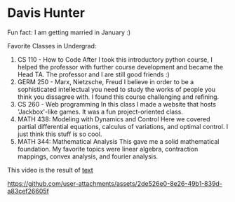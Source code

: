 # Davis Hunter

Fun fact: I am getting married in January :)

Favorite Classes in Undergrad:

1. CS 110 - How to Code
    After I took this introductory python course, I helped the professor with further course development and became the Head TA. The professor and I are still good friends :)
2. GERM 250 - Marx, Nietzsche, Freud
    I believe in order to be a sophisticated intellectual you need to study the works of people you think you dissagree with. I found this course challenging and refining.
3. CS 260 - Web programming
    In this class I made a website that hosts 'Jackbox'-like games. It was a fun project-oriented class.
4. MATH 438: Modeling with Dynamics and Control
    Here we covered partial differential equations, calculus of variations, and optimal control. I just think this stuff is so cool.
5. MATH 344: Mathematical Analysis
    This gave me a solid mathematical foundation. My favorite topics were linear algebra, contraction mappings, convex analysis, and fourier analysis.

This video is the result of [text](quantum-visual.ipynb)

https://github.com/user-attachments/assets/2de526e0-8e26-49b1-839d-a83cef26605f

